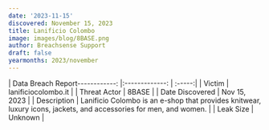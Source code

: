 ```yaml
---
date: '2023-11-15'
discovered: November 15, 2023
title: Lanificio Colombo
image: images/blog/8BASE.png
author: Breachsense Support
draft: false
yearmonths: 2023/november
---
```


| Data Breach Report------------:     |:-------------:    | :-----:|
| Victim      | lanificiocolombo.it      | 
| Threat Actor      | 8BASE      | 
| Date Discovered      | Nov 15, 2023      | 
| Description      | Lanificio Colombo is an e-shop that provides knitwear, luxury icons, jackets, and accessories for men, and women.      | 
| Leak Size      | Unknown      | 

